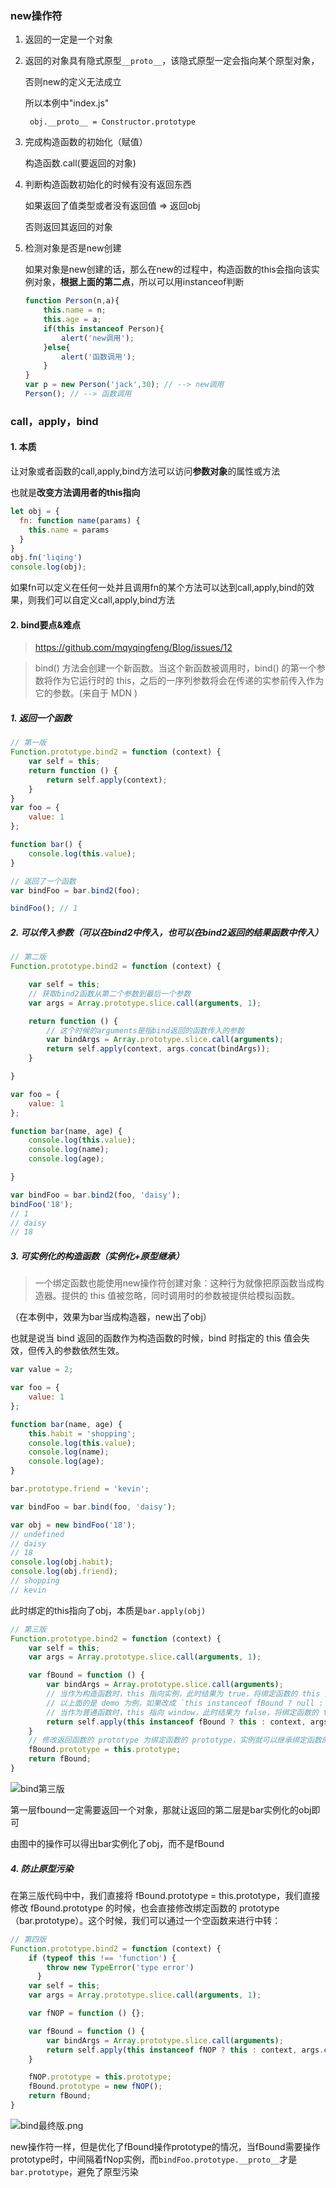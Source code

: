 ### new操作符

1. 返回的一定是一个对象

2. 返回的对象具有隐式原型`__proto__`，该隐式原型一定会指向某个原型对象，

   否则new的定义无法成立

   所以本例中"index.js"

   ` obj.__proto__ = Constructor.prototype`

3. 完成构造函数的初始化（赋值）

   构造函数.call(要返回的对象)

4. 判断构造函数初始化的时候有没有返回东西

   如果返回了值类型或者没有返回值 => 返回obj

   否则返回其返回的对象

5. 检测对象是否是new创建

   如果对象是new创建的话，那么在new的过程中，构造函数的this会指向该实例对象，**根据上面的第二点**，所以可以用instanceof判断

   ```js
   function Person(n,a){   
       this.name = n;
       this.age = a;
       if(this instanceof Person){
           alert('new调用');
       }else{
           alert('函数调用');
       }
   }
   var p = new Person('jack',30); // --> new调用
   Person(); // --> 函数调用
   ```

### call，apply，bind

#### 1. 本质

让对象或者函数的call,apply,bind方法可以访问**参数对象**的属性或方法

也就是**改变方法调用者的this指向**

```js
let obj = {
  fn: function name(params) {
    this.name = params
  }
}
obj.fn('liqing')
console.log(obj);
```

如果fn可以定义在任何一处并且调用fn的某个方法可以达到call,apply,bind的效果，则我们可以自定义call,apply,bind方法

#### 2. bind要点&难点

> https://github.com/mqyqingfeng/Blog/issues/12

>bind() 方法会创建一个新函数。当这个新函数被调用时，bind() 的第一个参数将作为它运行时的 this，之后的一序列参数将会在传递的实参前传入作为它的参数。(来自于 MDN )

#####  1. 返回一个函数

```js
// 第一版
Function.prototype.bind2 = function (context) {
    var self = this;
    return function () {
        return self.apply(context);
    }
}
var foo = {
    value: 1
};

function bar() {
    console.log(this.value);
}

// 返回了一个函数
var bindFoo = bar.bind2(foo); 

bindFoo(); // 1
```

##### 2. 可以传入参数（可以在bind2中传入，也可以在bind2返回的结果函数中传入）

```js
// 第二版
Function.prototype.bind2 = function (context) {

    var self = this;
    // 获取bind2函数从第二个参数到最后一个参数
    var args = Array.prototype.slice.call(arguments, 1);

    return function () {
        // 这个时候的arguments是指bind返回的函数传入的参数
        var bindArgs = Array.prototype.slice.call(arguments);
        return self.apply(context, args.concat(bindArgs));
    }

}

var foo = {
    value: 1
};

function bar(name, age) {
    console.log(this.value);
    console.log(name);
    console.log(age);

}

var bindFoo = bar.bind2(foo, 'daisy');
bindFoo('18');
// 1
// daisy
// 18
```

##### 3. 可实例化的构造函数（实例化+原型继承）

> 一个绑定函数也能使用new操作符创建对象：这种行为就像把原函数当成构造器。提供的 this 值被忽略，同时调用时的参数被提供给模拟函数。

（在本例中，效果为bar当成构造器，new出了obj）

也就是说当 bind 返回的函数作为构造函数的时候，bind 时指定的 this 值会失效，但传入的参数依然生效。

```js
var value = 2;

var foo = {
    value: 1
};

function bar(name, age) {
    this.habit = 'shopping';
    console.log(this.value);
    console.log(name);
    console.log(age);
}

bar.prototype.friend = 'kevin';

var bindFoo = bar.bind(foo, 'daisy');

var obj = new bindFoo('18');
// undefined
// daisy
// 18
console.log(obj.habit);
console.log(obj.friend);
// shopping
// kevin
```

此时绑定的this指向了obj，本质是`bar.apply(obj)`

```js
// 第三版
Function.prototype.bind2 = function (context) {
    var self = this;
    var args = Array.prototype.slice.call(arguments, 1);

    var fBound = function () {
        var bindArgs = Array.prototype.slice.call(arguments);
        // 当作为构造函数时，this 指向实例，此时结果为 true，将绑定函数的 this 指向该实例，可以让实例获得来自绑定函数的值
        // 以上面的是 demo 为例，如果改成 `this instanceof fBound ? null : context`，实例只是一个空对象，将 null 改成 this ，实例会具有 habit 属性
        // 当作为普通函数时，this 指向 window，此时结果为 false，将绑定函数的 this 指向 context
        return self.apply(this instanceof fBound ? this : context, args.concat(bindArgs));
    }
    // 修改返回函数的 prototype 为绑定函数的 prototype，实例就可以继承绑定函数的原型中的值
    fBound.prototype = this.prototype;
    return fBound;
}
```

![bind第三版](https://s3.ax1x.com/2020/12/16/r1UfaR.png)

第一层fbound一定需要返回一个对象，那就让返回的第二层是bar实例化的obj即可

由图中的操作可以得出bar实例化了obj，而不是fBound

##### 4. 防止原型污染

在第三版代码中中，我们直接将 fBound.prototype = this.prototype，我们直接修改 fBound.prototype 的时候，也会直接修改绑定函数的 prototype（bar.prototype）。这个时候，我们可以通过一个空函数来进行中转：

```js
// 第四版
Function.prototype.bind2 = function (context) {
    if (typeof this !== 'function') {
        throw new TypeError('type error')
      }
    var self = this;
    var args = Array.prototype.slice.call(arguments, 1);

    var fNOP = function () {};

    var fBound = function () {
        var bindArgs = Array.prototype.slice.call(arguments);
        return self.apply(this instanceof fNOP ? this : context, args.concat(bindArgs));
    }

    fNOP.prototype = this.prototype;
    fBound.prototype = new fNOP();
    return fBound;
}
```

![bind最终版.png](https://s3.ax1x.com/2020/12/16/r10z7Q.md.png)

new操作符一样，但是优化了fBound操作prototype的情况，当fBound需要操作prototype时，中间隔着fNop实例，而`bindFoo.prototype.__proto__`才是`bar.prototype`，避免了原型污染

